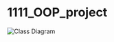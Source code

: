 # 1111_OOP_project
![Class Diagram](https//www.plantuml.com/plantuml/png/xPdVJzim4CVVyrT4saiHz84V3tke44aQfanjwPA0D4tJP99Ji9GVp7QGEiR-zZd4ED4kB1cYAeC-eCZV-vpFET-rTZdXWZ1HPgaHfOHpyzHRcBV6BpCkoiiKJD_zTExvxjIHVruOD8QbvOUUDPjzVfG8pq9hXjJ0dRbEw5su2zUT6cFJOeoiPfIBYLEKZCEn6SErM18cA4dJbG_VIyeWRYPWIBb-7EQGGYJe3HYxvar1OvF4iQ96WM0qJtPQ5XHrfArCAH_BE84CSZ522zUi3Ze4HeiVufH03eoaogK7NhfjhbbbcMM4qHyWfJkr-ND2S_DM4hTS446ZExDEadaUdhx_Pf_DMwPwbanwg4n--Rg3p917HInjJd2Xypr6ipF8YXkeOiWGcclDDOKgJTNwxwiZk4zmmHJQhD-pjxNxPclN2vwq-SC9gn-n-n5dJLMsFnmz68uUTgBNmu8Zx60OTlXF7UF8FohuVZzoq8ySRlllYVqNX5QueGRSDk2s0RSDs1oI_dw4UuShu65DzP1t8aktIzQvrKwef7r5T08wtTWVLoOAOnT52YINgsYIn7K1wRUgAwlHFyZEzdNZLrtkJXlhqltJS5c7CHD6uf88MkIjJMaShygCv5Ii6eKN4OMsa1DHCcZ6qHNDWRS4o9EKygj648KWgHpIN9XHmM1HPe-NDQvYRCDTj8VotcPhQLG_UkfoQ6thZ2f-HZCgsaurkbVdG3sadzxOuMxQ6xUEbjhxoijKZ0PVKdJprP5buuqV-9naO8prHgiQrEQ824WAjceKNbvMOf58STUSJ1m6SdXyhEPM8VNhz29xQbG_1ZbeKYqf0R4W6RJgIWbTfAFUg4rhiTCZa6-CdPIE_FJU2zNGRH-jrLIpCRRrfgw4w_hEM__Nb-KuB-lykB73uVEU-DPrb7krvpHSfCzJ-_g72il-F-v9_SZfAxXATQ97cxbr3SAEDdWvwqUEEZuNrjhVJ_Z0UPdtDt_klRsZolRoRXYjY_lavtXS_GiEQPwDfBaN8Atw4Gw9jeMawh259xHm45cKnWdaSPcblm40)
